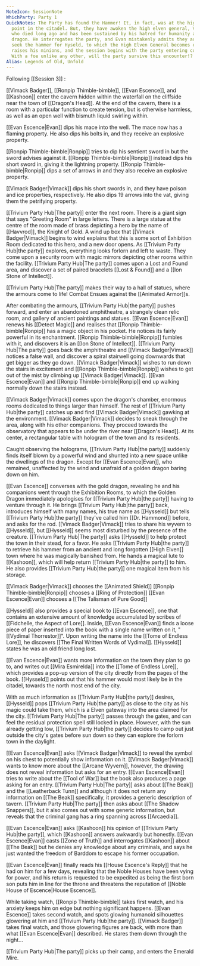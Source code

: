 ```yaml
---
NoteIcon: SessionNote
WhichParty: Party 1
QuickNotes: The Party has found the Hammer! It, in fact, was at the highest
  point in the citadel. But, they have awoken the high elven general, Vadathas,
  who died long ago and has been sustained by his hatred for humanity and the
  dragon. He interrogates the party, and Evan mistakenly admits they are here to
  seek the hammer for Hyseld, to which the High Elven General becomes enraged,
  raises his minions, and the session begins with the party entering combat.
  With a foe unlike any other, will the party survive this encounter!?
Alias: Legends of Old, Unfold
---
```

Following [[Session 3]] :

[[Vimack Badger]], [[Ronpip Thimble-bimble]], [[Evan Escence]], and [[Kashoon]] enter the cavern hidden within the waterfall on the cliffside near the town of [[Dragon's Head]]. At the end of the cavern, there is a room with a particular function to create tension, but is otherwise harmless, as well as an open well with bismuth liquid swirling within.

[[Evan Escence|Evan]] dips his mace into the well. The mace now has a flaming property. He also dips his bolts in, and they receive an explosive property.

[[Ronpip Thimble-bimble|Ronpip]] tries to dip his sentient sword in but the sword advises against it. [[Ronpip Thimble-bimble|Ronpip]] instead dips his short sword in, giving it the lightning property. [[Ronpip Thimble-bimble|Ronpip]] dips a set of arrows in and they also receive an explosive property.

[[Vimack Badger|Vimack]] dips his short swords in, and they have poison and ice properties, respectively. He also dips 19 arrows into the vat, giving them the petrifying property.

[[Trivium Party Hub|The party]] enter the next room. There is a giant sign that says "Greeting Room" in large letters. There is a large statue at the centre of the room made of brass depicting a hero by the name of [[Havvrod]], the Knight of Gold. A wind up box that [[Vimack Badger|Vimack]] begins to wind explains that this is some sort of Exhibition Room dedicated to this hero, and a new door opens. As [[Trivium Party Hub|the party]] explores, everything looks forlorn and left to waste. They come upon a security room with magic mirrors depicting other rooms within the facility. [[Trivium Party Hub|The party]] comes upon a Lost and Found area, and discover a set of paired bracelets [[Lost & Found]] and a [[Ion Stone of Intellect]].

[[Trivium Party Hub|The party]] makes their way to a hall of statues, where the armours come to life! Combat Ensues against the [[Animated Armor]]s.

After combating the armours, [[Trivium Party Hub|the party]] pushes forward, and enter an abandoned amphitheatre, a strangely clean relic room, and gallery of ancient paintings and statues. [[Evan Escence|Evan]] renews his [[Detect Magic]] and realises that [[Ronpip Thimble-bimble|Ronpip]] has a magic object in his pocket. He notices its fairly powerful in its enchantment. [[Ronpip Thimble-bimble|Ronpip]] fumbles with it, and discovers it is an [[Ion Stone of Intellect]]. [[Trivium Party Hub|The party]] goes back the amphitheatre and [[Vimack Badger|Vimack]] notices a false wall, and discover a spiral stairwell going downwards that get bigger as they go down. [[Vimack Badger|Vimack]] wishes to run down the stairs in excitement and [[Ronpip Thimble-bimble|Ronpip]] wishes to get out of the mist by climbing up [[Vimack Badger|Vimack]]. [[Evan Escence|Evan]] and [[Ronpip Thimble-bimble|Ronpip]] end up walking normally down the stairs instead.

[[Vimack Badger|Vimack]] comes upon the dragon's chamber, enormous rooms dedicated to things larger than himself. The rest of [[Trivium Party Hub|the party]] catches up and find [[Vimack Badger|Vimack]] gawking at the environment. [[Vimack Badger|Vimack]] decides to sneak through the area, along with his other companions. They proceed towards the observatory that appears to be under the river near [[Dragon's Head]]. At its center, a rectangular table with hologram of the town and its residents.

Caught observing the holograms, [[Trivium Party Hub|the party]] suddenly finds itself blown by a powerful wind and shunted into a new space unlike the dwellings of the dragon. Except for [[Evan Escence|Evan]], who remained, unaffected by the wind and unafraid of a golden dragon baring down on him. 

[[Evan Escence]] converses with the gold dragon, revealing he and his companions went through the Exhibition Rooms, to which the Golden Dragon immediately apologises for [[Trivium Party Hub|the party]] having to venture through it. He brings [[Trivium Party Hub|the party]] back, introduces himself with many names, his true name as [[Hysseld]] but tells [[Trivium Party Hub|the party]] they've called him [[Dr. Hammond]] before, and asks for the rod. [[Vimack Badger|Vimack]] tries to share his wyvern to [[Hysseld]], but [[Hysseld]] seems most disturbed by the presence of the creature. [[Trivium Party Hub|The party]] asks [[Hysseld]] to help protect the town in their stead, for a favor. He asks [[Trivium Party Hub|the party]] to retrieve his hammer from an ancient and long forgotten [[High Elven]] town where he was magically banished from. He hands a magical lute to [[Kashoon]], which will help return [[Trivium Party Hub|the party]] to him. He also provides [[Trivium Party Hub|the party]] one magical item from his storage.

[[Vimack Badger|Vimack]] chooses the [[Animated Shield]]
[[Ronpip Thimble-bimble|Ronpip]] chooses a [[Ring of Protection]]
[[Evan Escence|Evan]] chooses a [[The Talisman of Pure Good]]

[[Hysseld]] also provides a special book to [[Evan Escence]], one that contains an extensive amount of knowledge accumulated by scribes of [[Fidchelle, the Aspect of Lore]]. Inside, [[Evan Escence|Evan]] finds a loose piece of paper inserted into the book with a single name written on it, "[[Vydimal Thorrestor]]". Upon writing the name into the [[Tome of Endless Lore]], he discovers [[The Final Written Words of Vydimal]]. [[Hysseld]] states he was an old friend long lost.

[[Evan Escence|Evan]] wants more information on the town they plan to go to, and writes out [[Mira Esmirelda]] into the [[Tome of Endless Lore]], which provides a pop-up version of the city directly from the pages of the book. [[Hysseld]] points out that his hammer would most likely be in the citadel, towards the north most end of the city.

With as much information as [[Trivium Party Hub|the party]] desires, [[Hysseld]] pops [[Trivium Party Hub|the party]] as close to the city as his magic could take them, which is a Elven gateway into the area claimed for the city. [[Trivium Party Hub|The party]] passes through the gates, and can feel the residual protection spell still locked in place. However, with the sun already getting low, [[Trivium Party Hub|the party]] decides to camp out just outside the city's gates before sun down so they can explore the forlorn town in the daylight.

[[Evan Escence|Evan]] asks [[Vimack Badger|Vimack]] to reveal the symbol on his chest to potentially show information on it. [[Vimack Badger|Vimack]] wants to know more about the [[Arcane Wyvern]], however, the drawing does not reveal information but asks for an entry. [[Evan Escence|Evan]] tries to write about the [[Tool of War]] but the book also produces a page asking for an entry. [[Trivium Party Hub|The party]] asks about [[The Beak]] and the [[Leatherback Tunn]] and although it does not return any information on [[The Beak]] specifically, it provides a generic description of tavern. [[Trivium Party Hub|The party]] then asks about [[The Shadow Snappers]], but it also comes out with some generic information, but reveals that the criminal gang has a ring spanning across [[Arcaedia]]. 

[[Evan Escence|Evan]] asks [[Kashoon]] his opinion of [[Trivium Party Hub|the party]], which [[Kashoon]] answers awkwardly but honestly. [[Evan Escence|Evan]] casts [[Zone of Truth]] and interrogates [[Kashoon]] about [[The Beak]] but he denies any knowledge about any criminals, and says he just wanted the freedom of Barddom to escape his former occupation. 

[[Evan Escence|Evan]] finally reads his [[House Escence's Reply]] that he had on him for a few days, revealing that the Noble Houses have been vying for power, and his return is requested to be expedited as being the first born son puts him in line for the throne and threatens the reputation of [[Noble House of Escence|House Escence]].

While taking watch, [[Ronpip Thimble-bimble]] takes first watch, and his anxiety keeps him on edge but nothing significant happens. [[Evan Escence]] takes second watch, and spots glowing humanoid silhouettes glowering at him and [[Trivium Party Hub|the party]]. [[Vimack Badger]] takes final watch, and those glowering figures are back, with more than what [[Evan Escence|Evan]] described. He stares them down through the night...

[[Trivium Party Hub|The party]] picks up their camp, and enters the Emerald Mire.





